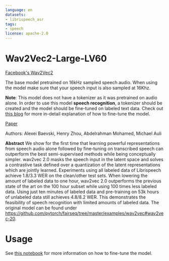 ```yaml
---
language: en
datasets:
- librispeech_asr
tags:
- speech
license: apache-2.0
---
```


# Wav2Vec2-Large-LV60 

[Facebook's Wav2Vec2](https://ai.facebook.com/blog/wav2vec-20-learning-the-structure-of-speech-from-raw-audio/)

The base model pretrained on 16kHz sampled speech audio. When using the model make sure that your speech input is also sampled at 16Khz.

**Note**: This model does not have a tokenizer as it was pretrained on audio alone. In order to use this model **speech recognition**, a tokenizer should be created and the model should be fine-tuned on labeled text data. Check out [this blog](https://huggingface.co/blog/fine-tune-wav2vec2-english) for more in-detail explanation of how to fine-tune the model.

[Paper](https://arxiv.org/abs/2006.11477)

Authors: Alexei Baevski, Henry Zhou, Abdelrahman Mohamed, Michael Auli

**Abstract**
We show for the first time that learning powerful representations from speech audio alone followed by fine-tuning on transcribed speech can outperform the best semi-supervised methods while being conceptually simpler. wav2vec 2.0 masks the speech input in the latent space and solves a contrastive task defined over a quantization of the latent representations which are jointly learned. Experiments using all labeled data of Librispeech achieve 1.8/3.3 WER on the clean/other test sets. When lowering the amount of labeled data to one hour, wav2vec 2.0 outperforms the previous state of the art on the 100 hour subset while using 100 times less labeled data. Using just ten minutes of labeled data and pre-training on 53k hours of unlabeled data still achieves 4.8/8.2 WER. This demonstrates the feasibility of speech recognition with limited amounts of labeled data.
The original model can be found under https://github.com/pytorch/fairseq/tree/master/examples/wav2vec#wav2vec-20.

# Usage

See [this notebook](https://colab.research.google.com/drive/1FjTsqbYKphl9kL-eILgUc-bl4zVThL8F?usp=sharing) for more information on how to fine-tune the model.